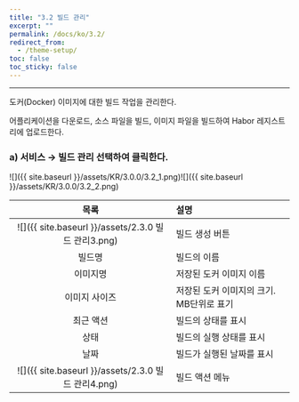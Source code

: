 ```yaml
---
title: "3.2 빌드 관리"
excerpt: ""
permalink: /docs/ko/3.2/
redirect_from:
  - /theme-setup/
toc: false
toc_sticky: false
---
```


---
도커\(Docker\) 이미지에 대한 빌드 작업을 관리한다.

어플리케이션을 다운로드, 소스 파일을 빌드, 이미지 파일을 빌드하여 Habor 레지스트리에 업로드한다.

### a\) 서비스 → 빌드 관리 선택하여 클릭한다.
![]({{ site.baseurl }}/assets/KR/3.0.0/3.2_1.png)![]({{ site.baseurl }}/assets/KR/3.0.0/3.2_2.png)

| **목록** | **설명** |
| :---: | :--- |
| ![]({{ site.baseurl }}/assets/2.3.0 빌드 관리3.png) | 빌드 생성 버튼 |
| 빌드명 | 빌드의 이름 |
| 이미지명 | 저장된 도커 이미지 이름 |
| 이미지 사이즈 | 저장된 도커 이미지의 크기. MB단위로 표기 |
| 최근 액션 | 빌드의 상태를 표시 |
| 상태 | 빌드의 실행 상태를 표시 |
| 날짜 | 빌드가 실행된 날짜를 표시 |
| ![]({{ site.baseurl }}/assets/2.3.0 빌드 관리4.png) | 빌드 액션 메뉴 |
